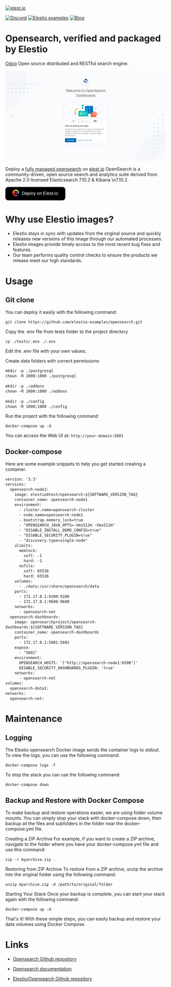 <a href="https://elest.io">
  <img src="https://elest.io/images/elestio.svg" alt="elest.io" width="150" height="75">
</a>

[![Discord](https://img.shields.io/static/v1.svg?logo=discord&color=f78A38&labelColor=083468&logoColor=ffffff&style=for-the-badge&label=Discord&message=community)](https://discord.gg/4T4JGaMYrD "Get instant assistance and engage in live discussions with both the community and team through our chat feature.")
[![Elestio examples](https://img.shields.io/static/v1.svg?logo=github&color=f78A38&labelColor=083468&logoColor=ffffff&style=for-the-badge&label=github&message=open%20source)](https://github.com/elestio-examples "Access the source code for all our repositories by viewing them.")
[![Blog](https://img.shields.io/static/v1.svg?color=f78A38&labelColor=083468&logoColor=ffffff&style=for-the-badge&label=elest.io&message=Blog)](https://blog.elest.io "Latest news about elestio, open source software, and DevOps techniques.")

# Opensearch, verified and packaged by Elestio

[Odoo](https://github.com/opensearch-project/OpenSearch) Open source distributed and RESTful search engine.

<img src="https://github.com/elestio-examples/opensearch/raw/main/screenshot.png" alt="opensearch" width="800">

Deploy a <a target="_blank" href="https://elest.io/open-source/opensearch">fully managed opensearch</a> on <a target="_blank" href="https://elest.io/">elest.io</a> OpenSearch is a community-driven, open source search and analytics suite derived from Apache 2.0 licensed Elasticsearch 7.10.2 & Kibana \n7.10.2.

[![deploy](https://github.com/elestio-examples/opensearch/raw/main/deploy-on-elestio.png)](https://dash.elest.io/deploy?source=cicd&social=dockerCompose&url=https://github.com/elestio-examples/opensearch)

# Why use Elestio images?

- Elestio stays in sync with updates from the original source and quickly releases new versions of this image through our automated processes.
- Elestio images provide timely access to the most recent bug fixes and features.
- Our team performs quality control checks to ensure the products we release meet our high standards.

# Usage

## Git clone

You can deploy it easily with the following command:

    git clone https://github.com/elestio-examples/opensearch.git

Copy the .env file from tests folder to the project directory

    cp ./tests/.env ./.env

Edit the .env file with your own values.

Create data folders with correct permissions

    mkdir -p ./postgresql
    chown -R 1000:1000 ./postgresql

    mkdir -p ./addons
    chown -R 1000:1000 ./addons

    mkdir -p ./config
    chown -R 1000:1000 ./config

Run the project with the following command

    docker-compose up -d

You can access the Web UI at: `http://your-domain:5601`

## Docker-compose

Here are some example snippets to help you get started creating a container.

    version: '3.3'
    services:
      opensearch-node1:
        image: elestio4test/opensearch:${SOFTWARE_VERSION_TAG}
        container_name: opensearch-node1
        environment:
          - cluster.name=opensearch-cluster
          - node.name=opensearch-node1
          - bootstrap.memory_lock=true
          - "OPENSEARCH_JAVA_OPTS=-Xms512m -Xmx512m"
          - "DISABLE_INSTALL_DEMO_CONFIG=true"
          - "DISABLE_SECURITY_PLUGIN=true"
          - "discovery.type=single-node"
        ulimits:
          memlock:
            soft: -1
            hard: -1
          nofile:
            soft: 65536
            hard: 65536
        volumes:
          - ./data:/usr/share/opensearch/data
        ports:
          - 172.17.0.1:9200:9200
          - 172.17.0.1:9600:9600
        networks:
          - opensearch-net
      opensearch-dashboards:
        image: opensearchproject/opensearch-dashboards:${SOFTWARE_VERSION_TAG}
        container_name: opensearch-dashboards
        ports:
          - 172.17.0.1:5601:5601
        expose:
          - "5601"
        environment:
          OPENSEARCH_HOSTS: '["http://opensearch-node1:9200"]'
          DISABLE_SECURITY_DASHBOARDS_PLUGIN: 'true'
        networks:
          - opensearch-net
    volumes:
      opensearch-data1:
    networks:
      opensearch-net:

# Maintenance

## Logging

The Elestio opensearch Docker image sends the container logs to stdout. To view the logs, you can use the following command:

    docker-compose logs -f

To stop the stack you can use the following command:

    docker-compose down

## Backup and Restore with Docker Compose

To make backup and restore operations easier, we are using folder volume mounts. You can simply stop your stack with docker-compose down, then backup all the files and subfolders in the folder near the docker-compose.yml file.

Creating a ZIP Archive
For example, if you want to create a ZIP archive, navigate to the folder where you have your docker-compose.yml file and use this command:

    zip -r myarchive.zip .

Restoring from ZIP Archive
To restore from a ZIP archive, unzip the archive into the original folder using the following command:

    unzip myarchive.zip -d /path/to/original/folder

Starting Your Stack
Once your backup is complete, you can start your stack again with the following command:

    docker-compose up -d

That's it! With these simple steps, you can easily backup and restore your data volumes using Docker Compose.

# Links

- <a target="_blank" href="https://github.com/opensearch-project/OpenSearch">Opensearch Github repository</a>

- <a target="_blank" href="https://opensearch.org/docs/latest/">Opensearch documentation</a>

- <a target="_blank" href="https://github.com/elestio-examples/opensearch">Elestio/Opensearch Github repository</a>
